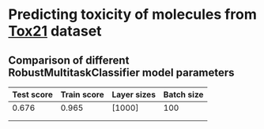 # Predicting toxicity of molecules from [Tox21](https://tripod.nih.gov/tox/) dataset

## Comparison of different RobustMultitaskClassifier model parameters

| Test score  | Train score  | Layer sizes  |  Batch size |
|---|---|---|---|
|  0.676 |  0.965 |  [1000] |  100 |
|   |   |   |   |
|   |   |   |   |